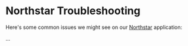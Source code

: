# Northstar Troubleshooting

Here's some common issues we might see on our [Northstar](https://github.com/DoSomething/northstar/) application:

…
